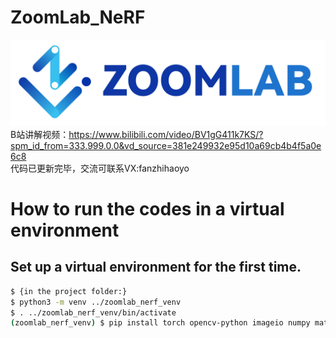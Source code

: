 # ZoomLab_NeRF
![](https://github.com/superrice2020/ZoomLab_NeRF/blob/main/images/logo.jpg)
B站讲解视频：https://www.bilibili.com/video/BV1gG411k7KS/?spm_id_from=333.999.0.0&vd_source=381e249932e95d10a69cb4b4f5a0e6c8    
代码已更新完毕，交流可联系VX:fanzhihaoyo

# How to run the codes in a virtual environment

## Set up a virtual environment for the first time.
```bash
$ {in the project folder:}
$ python3 -m venv ../zoomlab_nerf_venv
$ . ../zoomlab_nerf_venv/bin/activate
(zoomlab_nerf_venv) $ pip install torch opencv-python imageio numpy matplotlib scipy tqdm tensorboard imageio[pyav] imageio[ffmpeg]
```